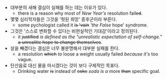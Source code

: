* 대부분의 새해 결심이 실패를 하는 데는 이유가 있다.  
  * there is a reason why most of *New Year's* resolution fail~~ed~~.  
* 몇몇 심리학자들은 그것을 '헛된 희망' 증후군이라 부른다.  
  * some pychologist called it ~~is 'vain~~ *'the False* hope'
  syndrome.   
* 그것은 '스스로 변화할 수 있다는 비현실적인 기대감'이라고 정의된다.  
  * it ~~justified~~ *is defined as the "unrealistic expectation of
self-change."* ~~a unrealitic hope  to change themselves~~.  
* 살을 빼겠다는 결심은 너무 불분명해서 대부분 실패를 한다.  
  * a resolution ~~which~~ *to* loose a weight usually failed *because
it's* too vague.  
* 탄산음료 대신 물을 마시겠다는 것이 보다 구체적인 목표다.   
  * Drinking water ~~is~~ instead of ~~coke~~ *soda is a* more
    ~~than~~ specific goal.  
